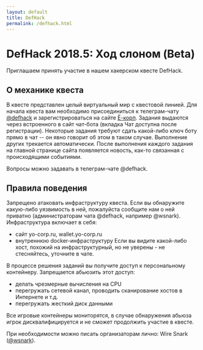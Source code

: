 ```yaml
---
layout: default
title: DefHack
permalink: /defhack.html
---
```


# DefHack 2018.5: Ход слоном (Beta)

Приглашаем принять участие в нашем хакерском квесте DefHack. 

## О механике квеста

В квесте представлен целый виртуальный мир с квестовой линией. Для начала квеста вам необходимо присоединиться к телеграм-чату [@defhack](https://t.me/defhack) и зарегистрироваться на сайте [Ё-корп](https://yo-corp.ru). Задания выдаются через встроенного в сайт чат-бота (вкладка Чат доступна после регистрации). Некоторые задания требуют сдать какой-либо ключ боту прямо в чат -- он явно говорит об этом в таком случае. Выполнение других трекается автоматически. После выполнения каждого задания на главной странице сайта появляется новость, как-то связанная с происходящими событиями.

Вопросы можно задавать в телеграм-чате @defhack.

## Правила поведения

Запрещено атаковать инфраструктуру квеста. Если вы обнаружите какую-либо уязвимость в ней, пожалуйста сообщите нам о ней приватно (администраторам чата @defhack, например @wsnark).
Инфраструктура включает в себя:
- сайт yo-corp.ru, wallet.yo-corp.ru
- внутреннюю docker-инфраструктуру
Если вы видите какой-либо хост, похожий на инфраструктурный, но не уверены - не стесняйтесь, уточните в чате.

В процессе решения заданий вы получите доступ к персональному контейнеру. Запрещается абьюзить этот доступ:
- делать чрезмерные вычисления на CPU
- перегружать сетевой канал, проводить сканирование хостов в Интернете и т.д.
- перегружать жесткий диск данными

Все игровые контейнеры мониторятся, в случае обнаружения абьюза игрок дисквалифицируется и не сможет продолжить участие в квесте.

При необходимости можно писать организаторам лично: Wire Snark ([@wsnark](https://t.me/wsnark)).

